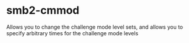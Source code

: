# smb2-cmmod
Allows you to change the challenge mode level sets, and allows you to specify arbitrary times for the challenge mode levels
